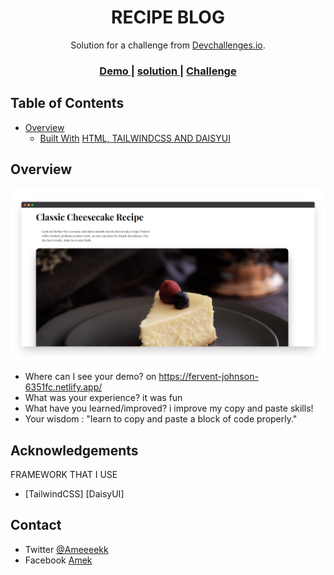 <!-- Please update value in the {}  -->

<h1 align="center">RECIPE BLOG</h1>

<div align="center">
   Solution for a challenge from  <a href="http://devchallenges.io" target="_blank">Devchallenges.io</a>.
</div>

<div align="center">
  <h3>
    <a href="https://fervent-johnson-6351fc.netlify.app/">
      Demo
    </a>
   <span> | <span>
      <a href="https://devchallenges.io/solutions/7g7oaOzpT4ZI9lzdjwPw">
         solution
      </a>
   <span> | <span>
    <a href="https://devchallenges.io/challenges/OEKdUZ6xs0h99C38XVht">
      Challenge
    </a>
  </h3>
</div>

<!-- TABLE OF CONTENTS -->

## Table of Contents

- [Overview](#overview)
  - [Built With](#built-with)
      [HTML, TAILWINDCSS AND DAISYUI](#built-with)

      

<!-- OVERVIEW -->

## Overview

<img src='screely-1634366155609.png'>



- Where can I see your demo?
      on https://fervent-johnson-6351fc.netlify.app/
- What was your experience?
      it was fun
- What have you learned/improved? 
      i improve my copy and paste skills!
- Your wisdom : "learn to copy and paste a block of code properly." 


## Acknowledgements

<!-- This section should list any articles or add-ons/plugins that helps you to complete the project. This is optional but it will help you in the future. For exmpale -->
FRAMEWORK THAT I USE
- [TailwindCSS]
      [DaisyUI]
      
## Contact

- Twitter [@Ameeeekk](https://twitter.com/Ameeeekk})
- Facebook [Amek](https://www.facebook.com/ameeek.code/)
